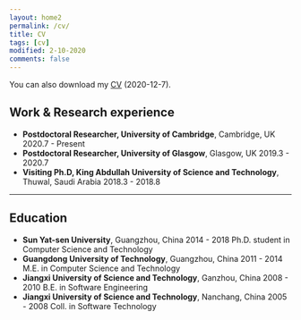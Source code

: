 ```yaml
---
layout: home2
permalink: /cv/
title: CV
tags: [cv]
modified: 2-10-2020
comments: false
---
```


You can also download my [CV](../files/ZaiqiaoMeng_CV_latest.pdf) (2020-12-7).

## Work & Research experience

- **Postdoctoral Researcher, University of Cambridge**, Cambridge, UK 2020.7 - Present
- **Postdoctoral Researcher, University of Glasgow**, Glasgow, UK	2019.3 - 2020.7
- **Visiting Ph.D, King Abdullah University of Science and Technology**, Thuwal, Saudi Arabia	2018.3 - 2018.8

-------
## Education

- **Sun Yat-sen University**, Guangzhou, China	2014 - 2018
  Ph.D. student in Computer Science and Technology
- **Guangdong University of Technology**, Guangzhou, China	2011 - 2014
  M.E. in Computer Science and Technology
- **Jiangxi University of Science and Technology**, Ganzhou, China	2008 - 2010
  B.E. in Software Engineering
- **Jiangxi University of Science and Technology**, Nanchang, China	2005 - 2008
  Coll. in Software Technology
